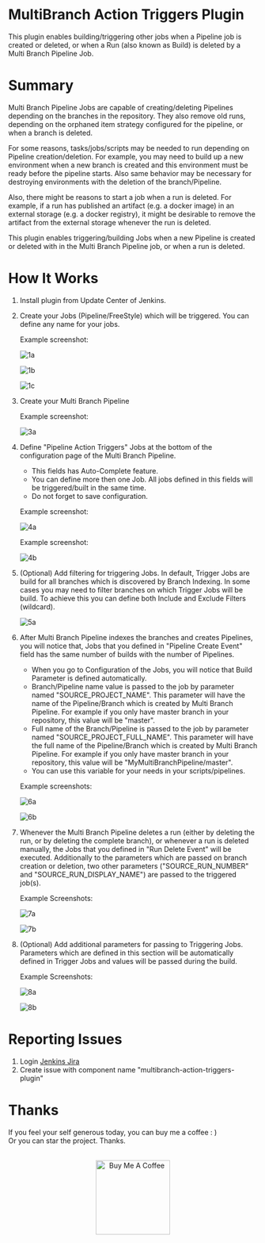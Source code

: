 MultiBranch Action Triggers Plugin
==================================

This plugin enables building/triggering other jobs when a Pipeline job is created or deleted,
or when a Run (also known as Build) is deleted by a Multi Branch Pipeline Job.

Summary
=======
Multi Branch Pipeline Jobs are capable of creating/deleting Pipelines depending on the branches in the repository.
They also remove old runs, depending on the orphaned item strategy configured for the pipeline,
or when a branch is deleted.

For some reasons, tasks/jobs/scripts may be needed to run depending on Pipeline creation/deletion. For example,
you may need to build up a new environment when a new branch is created and this environment must be ready before
the pipeline starts. Also same behavior may be necessary for destroying environments with the deletion of the branch/Pipeline.

Also, there might be reasons to start a job when a run is deleted. For example, if a run
has published an artifact (e.g. a docker image) in an external storage (e.g. a docker registry),
it might be desirable to remove the artifact from the external storage whenever the run is deleted.

This plugin enables triggering/building Jobs when a new Pipeline is created or deleted with in the Multi Branch Pipeline job,
or when a run is deleted.


How It Works
============
1. Install plugin from Update Center of Jenkins.

2. Create your Jobs (Pipeline/FreeStyle) which will be triggered. You can define any name for your jobs.

   Example screenshot:
   
   ![1a](images/matp1a.png)
   
   ![1b](images/matp1b.png)
   
   ![1c](images/matp1c.png)

3. Create your Multi Branch Pipeline 

    Example screenshot:
    
    ![3a](images/matp3a.png)

4. Define "Pipeline Action Triggers" Jobs at the bottom of the configuration page of the Multi Branch Pipeline.
    - This fields has Auto-Complete feature.
    - You can define more then one Job. All jobs defined in this fields will be triggered/built in the same time.
    - Do not forget to save configuration.
    
    Example screenshot:
    
    ![4a](images/matp4a.png)
    
    Example screenshot:
    
    ![4b](images/matp4b.png)
    
5. (Optional) Add filtering for triggering Jobs. In default, Trigger Jobs are build for all branches which is
    discovered by Branch Indexing. In some cases you may need to filter branches on which Trigger Jobs will be build.
    To achieve this you can define both Include and Exclude Filters (wildcard).
    
    ![5a](images/matp5a.png)

6. After Multi Branch Pipeline indexes the branches and creates Pipelines, you will notice that, Jobs that you defined
in "Pipeline Create Event" field has the same number of builds with the number of Pipelines. 
    - When you go to Configuration of the Jobs, you will notice that Build Parameter is defined automatically. 
    - Branch/Pipeline name value is passed to the job by parameter named "SOURCE_PROJECT_NAME". This parameter will have the
    name of the Pipeline/Branch which is created by Multi Branch Pipeline. For example if you only have master branch
    in your repository, this value will be "master".
    - Full name of the Branch/Pipeline is passed to the job by parameter named "SOURCE_PROJECT_FULL_NAME". This parameter will have the
     full name of the Pipeline/Branch which is created by Multi Branch Pipeline. For example if you only have master branch
    in your repository, this value will be "MyMultiBranchPipeline/master".
    - You can use this variable for your needs in your scripts/pipelines.
    
    Example screenshots:
    
    ![6a](images/matp6a.png)
    
    ![6b](images/matp6b.png)
    
7. Whenever the Multi Branch Pipeline deletes a run (either by deleting the run, 
   or by deleting the complete branch), or whenever a run is deleted manually, 
   the Jobs that you defined in "Run Delete Event" will be executed. 
   Additionally to the parameters which are passed on branch creation or deletion,
   two other parameters ("SOURCE_RUN_NUMBER" and "SOURCE_RUN_DISPLAY_NAME") are passed 
   to the triggered job(s).
   
   Example Screenshots:
   
    ![7a](images/matp7a.png)
    
    ![7b](images/matp7b.png)
    
8. (Optional) Add additional parameters for passing to Triggering Jobs. Parameters which are defined in this section
   will be automatically defined in Trigger Jobs and values will be passed during the build.
   
   Example Screenshots:
   
   ![8a](images/matp8a.png)
   
   ![8b](images/matp8b.png)
   
   
    
Reporting Issues
======
1. Login [Jenkins Jira](https://issues.jenkins-ci.org/secure/Dashboard.jspa) 
2. Create issue with component name "multibranch-action-triggers-plugin"

Thanks
=================
If you feel your self generous today, you can buy me a coffee : )
<br>
Or you can star the project.
Thanks.
<br>
<br>
<div align="center">
    <a href="https://www.buymeacoffee.com/STiAsoy" target="_blank">
        <img src="https://cdn.buymeacoffee.com/buttons/default-black.png" width="150px" alt="Buy Me A Coffee" style="width: 150px !important">
    </a>
</div>